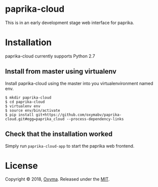 paprika-cloud
========
This is in an early development stage web interface for paprika.

# Installation
paprika-cloud currently supports Python 2.7

## Install from master using virtualenv

Install paprika-cloud using the master into you virtualenvironment named env.
```
$ mkdir paprika-cloud
$ cd paprika-cloud
$ virtualenv env
$ source env/bin/activate
$ pip install git+https://github.com/oxymabv/paprika-cloud.git#egg=paprika_cloud --process-dependency-links
```

## Check that the installation worked

Simply run `paprika-cloud-app` to start the paprika web frontend.


# License
Copyright © 2018, [Oxyma](https://www.oxyma.nl).
Released under the [MIT](LICENSE).